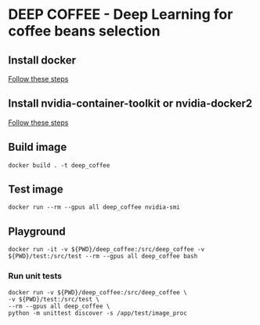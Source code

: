 # DEEP COFFEE - Deep Learning for coffee beans selection

## Install docker

[Follow these steps](https://docs.docker.com/install/linux/docker-ce/ubuntu/)

## Install nvidia-container-toolkit or nvidia-docker2

[Follow these steps](https://github.com/NVIDIA/nvidia-docker)

## Build image

```
docker build . -t deep_coffee
```

## Test image

```
docker run --rm --gpus all deep_coffee nvidia-smi
```

## Playground

```
docker run -it -v ${PWD}/deep_coffee:/src/deep_coffee -v ${PWD}/test:/src/test --rm --gpus all deep_coffee bash
```


### Run unit tests
```
docker run -v ${PWD}/deep_coffee:/src/deep_coffee \
-v ${PWD}/test:/src/test \
--rm --gpus all deep_coffee \
python -m unittest discover -s /app/test/image_proc
```

